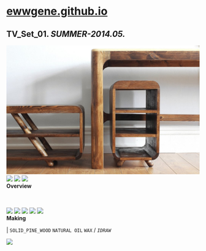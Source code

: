 
# [ewwgene.github.io](https://ewwgene.github.io/)
## TV_Set_01. _SUMMER-2014.05._
![TV_Set_01](/100.jpg)<a href="https://ewwgene.github.io/TV_Set_01/102.jpg"><img src="https://ewwgene.github.io/TV_Set_01/102.jpg" height="66"></a> <a href="https://ewwgene.github.io/TV_Set_01/103.jpg"><img src="https://ewwgene.github.io/TV_Set_01/103.jpg" height="66"></a> <a href="https://ewwgene.github.io/TV_Set_01/111.jpg"><img src="https://ewwgene.github.io/TV_Set_01/111.jpg" height="66"></a> 
<br>
**Overview**

<br><br>
<a href="https://ewwgene.github.io/TV_Set_01/Making/001.jpg"><img src="https://ewwgene.github.io/TV_Set_01/Making/001.jpg" height="66"></a> <a href="https://ewwgene.github.io/TV_Set_01/Making/005.jpg"><img src="https://ewwgene.github.io/TV_Set_01/Making/005.jpg" height="66"></a> <a href="https://ewwgene.github.io/TV_Set_01/Making/006.jpg"><img src="https://ewwgene.github.io/TV_Set_01/Making/006.jpg" height="66"></a> <a href="https://ewwgene.github.io/TV_Set_01/Making/008.jpg"><img src="https://ewwgene.github.io/TV_Set_01/Making/008.jpg" height="66"></a> <a href="https://ewwgene.github.io/TV_Set_01/Making/009.jpg"><img src="https://ewwgene.github.io/TV_Set_01/Making/009.jpg" height="66"></a> <br>
**Making**

|
`SOLID_PINE_WOOD` `NATURAL OIL` `WAX` 
/
_`IDRAW`_ 
<br>

<a href="https://ewwgene.github.io/TV_Set_01/300.jpg"><img src="https://ewwgene.github.io/TV_Set_01/300.jpg" height="66"></a> 
<br>

